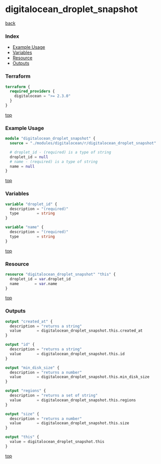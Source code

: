 # digitalocean_droplet_snapshot

[back](../digitalocean.md)

### Index

- [Example Usage](#example-usage)
- [Variables](#variables)
- [Resource](#resource)
- [Outputs](#outputs)

### Terraform

```terraform
terraform {
  required_providers {
    digitalocean = ">= 2.3.0"
  }
}
```

[top](#index)

### Example Usage

```terraform
module "digitalocean_droplet_snapshot" {
  source = "./modules/digitalocean/r/digitalocean_droplet_snapshot"

  # droplet_id - (required) is a type of string
  droplet_id = null
  # name - (required) is a type of string
  name = null
}
```

[top](#index)

### Variables

```terraform
variable "droplet_id" {
  description = "(required)"
  type        = string
}

variable "name" {
  description = "(required)"
  type        = string
}
```

[top](#index)

### Resource

```terraform
resource "digitalocean_droplet_snapshot" "this" {
  droplet_id = var.droplet_id
  name       = var.name
}
```

[top](#index)

### Outputs

```terraform
output "created_at" {
  description = "returns a string"
  value       = digitalocean_droplet_snapshot.this.created_at
}

output "id" {
  description = "returns a string"
  value       = digitalocean_droplet_snapshot.this.id
}

output "min_disk_size" {
  description = "returns a number"
  value       = digitalocean_droplet_snapshot.this.min_disk_size
}

output "regions" {
  description = "returns a set of string"
  value       = digitalocean_droplet_snapshot.this.regions
}

output "size" {
  description = "returns a number"
  value       = digitalocean_droplet_snapshot.this.size
}

output "this" {
  value = digitalocean_droplet_snapshot.this
}
```

[top](#index)